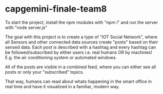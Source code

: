 # capgemini-finale-team8

To start the project, install the npm modules with "npm i" and run the server with "node server.js"

The goal with this project is to create a type of "IOT Social Network", where all Sensors and other connected data sources create "posts" based on their sensed data.
Each post is described with a hashtag and every hashtag can be followed/subscribed by either users i.e. real humans OR by machines! E.g. the air conditioning system or automated windows.

All of the posts are visible in a combined feed, where you can either see all posts or only your "subscribed" topics.

That way, humans can read about whats happening in the smart office in real time and have it visualized in a familiar, modern way.
